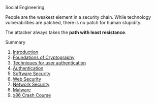 
Social Engineering 

People are the weakest element in a security chain. While technology vulnerabilities are patched, there is no patch for human stupidity.

The attacker always takes the **path with least resistance**. 


Summary

1. [Introduction](01.Security%20Introduction.md)
2. [Foundations of Cryptography](src/02.Foundations%20of%20Cryptography.md)
3. [Techniques for user authentication](src/03.Techniques%20for%20user%20authentication.md)
4. [Authentication](src/04.Authentication.md)
5. [Software Security](src/05.Software%20Security.md)  
6. [Web Security](src/06.%20Web%20Security.md) 
7. [Network Security](src/07.Network%20Security.md) 
8. [Malware](src/08.Malware.md) 
9. [x86 Crash Course](src/x86%20Crash%20Course.md)
 


